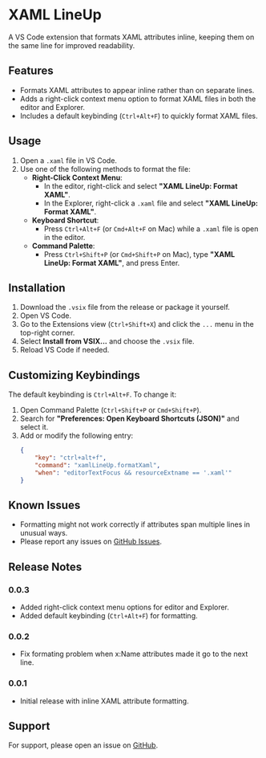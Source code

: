 # XAML LineUp

A VS Code extension that formats XAML attributes inline, keeping them on the same line for improved readability.

## Features

- Formats XAML attributes to appear inline rather than on separate lines.
- Adds a right-click context menu option to format XAML files in both the editor and Explorer.
- Includes a default keybinding (`Ctrl+Alt+F`) to quickly format XAML files.

## Usage

1. Open a `.xaml` file in VS Code.
2. Use one of the following methods to format the file:
   - **Right-Click Context Menu**:
     - In the editor, right-click and select **"XAML LineUp: Format XAML"**.
     - In the Explorer, right-click a `.xaml` file and select **"XAML LineUp: Format XAML"**.
   - **Keyboard Shortcut**:
     - Press `Ctrl+Alt+F` (or `Cmd+Alt+F` on Mac) while a `.xaml` file is open in the editor.
   - **Command Palette**:
     - Press `Ctrl+Shift+P` (or `Cmd+Shift+P` on Mac), type **"XAML LineUp: Format XAML"**, and press Enter.

## Installation

1. Download the `.vsix` file from the release or package it yourself.
2. Open VS Code.
3. Go to the Extensions view (`Ctrl+Shift+X`) and click the `...` menu in the top-right corner.
4. Select **Install from VSIX...** and choose the `.vsix` file.
5. Reload VS Code if needed.

## Customizing Keybindings

The default keybinding is `Ctrl+Alt+F`. To change it:

1. Open Command Palette (`Ctrl+Shift+P` or `Cmd+Shift+P`).
2. Search for **"Preferences: Open Keyboard Shortcuts (JSON)"** and select it.
3. Add or modify the following entry:
   ```json
   {
       "key": "ctrl+alt+f",
       "command": "xamlLineUp.formatXaml",
       "when": "editorTextFocus && resourceExtname == '.xaml'"
   }
   ```

## Known Issues

- Formatting might not work correctly if attributes span multiple lines in unusual ways.
- Please report any issues on [GitHub Issues](https://github.com/barkerbg001/Xaml-LineUp/issues).

## Release Notes

### 0.0.3
- Added right-click context menu options for editor and Explorer.
- Added default keybinding (`Ctrl+Alt+F`) for formatting.

### 0.0.2
- Fix formating problem when x:Name attributes made it go to the next line.

### 0.0.1
- Initial release with inline XAML attribute formatting.

## Support

For support, please open an issue on [GitHub](https://github.com/barkerbg001/Xaml-LineUp/issues).